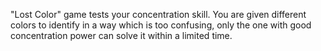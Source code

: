 "Lost Color" game tests your concentration skill.
You are given different colors to identify in a way which is too confusing, only the one with good concentration power can solve it within a limited time.